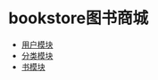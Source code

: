 # bookstore图书商城
  - [用户模块](https://github.com/WhCannon/bookstore/tree/master/user/READMD.MD)
  - [分类模块](https://github.com/WhCannon/bookstore/tree/master/Category/READMD.MD)
  - [书模块](https://github.com/WhCannon/bookstore/tree/master/Book/READMD.MD) 
